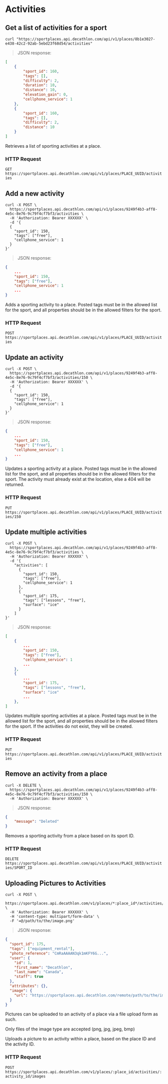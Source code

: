 # Activities

## Get a list of activities for a sport

```shell
curl "https://sportplaces.api.decathlon.com/api/v1/places/8b1e3027-e438-42c2-92ab-5ebd23f68d54/activities"
```

> JSON response:

```json
[
    {
        "sport_id": 160,
        "tags": [],
        "difficulty": 2,
        "duration": 10,
        "distance": 10,
        "elevation_gain": 0,
        "cellphone_service": 1
    },
    {
        "sport_id": 160,
        "tags": [],
        "difficulty": 2,
        "distance": 10
    }
]
```

Retrieves a list of sporting activities at a place.

### HTTP Request

`GET https://sportplaces.api.decathlon.com/api/v1/places/PLACE_UUID/activities`

## Add a new activity

```shell
curl -X POST \
  https://sportplaces.api.decathlon.com/api/v1/places/9249f4b3-aff8-4e5c-8e76-9c79f4cf7bf3/activities \
  -H 'Authorization: Bearer XXXXXX' \
  -d '{
  {
    "sport_id": 150,
    "tags": ["free"],
    "cellphone_service": 1
  }
}'
```

> JSON response:

```json
{
    ...
    "sport_id": 150,
    "tags": ["free"],
    "cellphone_service": 1
    ...
}
```

Adds a sporting activity to a place. Posted tags must be in the allowed list for the sport, and all properties should be
in the allowed filters for the sport.

### HTTP Request

`POST https://sportplaces.api.decathlon.com/api/v1/places/PLACE_UUID/activities`

## Update an activity

```shell
curl -X POST \
  https://sportplaces.api.decathlon.com/api/v1/places/9249f4b3-aff8-4e5c-8e76-9c79f4cf7bf3/activities/150 \
  -H 'Authorization: Bearer XXXXXX' \
  -d '{
  {
    "sport_id": 150,
    "tags": ["free"],
    "cellphone_service": 1
  }
}'
```

> JSON response:

```json
{
    ...
    "sport_id": 150,
    "tags": ["free"],
    "cellphone_service": 1
    ...
}
```

Updates a sporting activity at a place. Posted tags must be in the allowed list for the sport, and all properties should be
in the allowed filters for the sport. The activity must already exist at the location, else a 404 will be returned.


### HTTP Request

`PUT https://sportplaces.api.decathlon.com/api/v1/places/PLACE_UUID/activities/150`

## Update multiple activities

```shell
curl -X POST \
  https://sportplaces.api.decathlon.com/api/v1/places/9249f4b3-aff8-4e5c-8e76-9c79f4cf7bf3/activities \
  -H 'Authorization: Bearer XXXXXX' \
  -d '{
    "activities": [
      {
        "sport_id": 150,
        "tags": ["free"],
        "cellphone_service": 1
      },
      {
        "sport_id": 175,
        "tags": ["lessons", "free"],
        "surface": "ice"
      }
    ]
}'
```

> JSON response:

```json
[
    {
        ...
        "sport_id": 150,
        "tags": ["free"],
        "cellphone_service": 1
        ...
    },
    {
        ...
        "sport_id": 175,
        "tags": ["lessons", "free"],
        "surface": "ice"
        ...
    },
]
```

Updates multiple sporting activities at a place. Posted tags must be in the allowed list for the sport, and all properties should be
in the allowed filters for the sport. If the activities do not exist, they will be created.

### HTTP Request

`PUT https://sportplaces.api.decathlon.com/api/v1/places/PLACE_UUID/activities`

## Remove an activity from a place

```shell
curl -X DELETE \
  https://sportplaces.api.decathlon.com/api/v1/places/9249f4b3-aff8-4e5c-8e76-9c79f4cf7bf3/activities/150 \
  -H 'Authorization: Bearer XXXXXX' \
```

> JSON response:

```json
{
    "message": "Deleted"
}
```

Removes a sporting activity from a place based on its sport ID.

### HTTP Request

`DELETE https://sportplaces.api.decathlon.com/api/v1/places/PLACE_UUID/activities/SPORT_ID`

## Uploading Pictures to Activities

```shell
curl -X POST \
  https://sportplaces.api.decathlon.com/v1/places/*:place_id*/activities/*:activity_id*/images \
  -H 'Authorization: Bearer XXXXXX' \
  -H 'content-type: multipart/form-data' \
  -F '=@/path/to/the/image.png'
```

> JSON response:

```json
{
  "sport_id": 175,
  "tags": ["equipment_rental"],
  "photo_reference": "CmRaAAAAN3qk1mKFY6G...",
  "user": {
    "id": 1,
    "first_name": "Decathlon",
    "last_name": "Canada",
    "staff": true
  },
  "attributes": {},
  "image": {
    "url": "https://sportplaces.api.decathlon.com/remote/path/to/the/image.png"
  }
}
```

Pictures can be uploaded to an activity of a place via a file upload form as
such.

Only files of the image type are accepted (png, jpg, jpeg, bmp)

Uploads a picture to an activity within a place, based on the place ID and the
activity ID.

### HTTP Request

`POST https://sportplaces.api.decathlon.com/v1/places/:place_id/activities/:activity_id/images`
